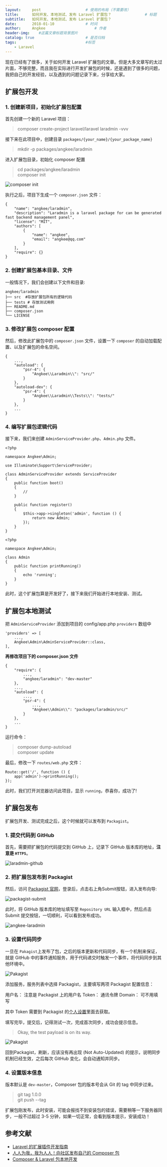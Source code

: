 ```yaml
---
layout:     post                    # 使用的布局（不需要改）
title:      如何开发、本地测试、发布 Laravel 扩展包？               # 标题 
subtitle:   如何开发、本地测试、发布 Laravel 扩展包？ 
date:       2018-01-10              # 时间
author:     Angkee                      # 作者
header-img:    #这篇文章标题背景图片
catalog: true                       # 是否归档
tags:                               #标签
    - Laravel
---
```


现在已经有了很多，关于如何开发 Laravel 扩展包的文章。但是大多文章写的太过片面，不够完整，而且我在实际进行开发扩展包的时候，还是遇到了很多的问题，我把自己的开发经验，以及遇到的问题记录下来，分享给大家。

## 扩展包开发

### 1. 创建新项目，初始化扩展包配置

首先创建一个新的 Laravel 项目：

> composer create-project laravel/laravel laradmin -vvv

接下来在此项目中，创建目录 `packages/{your_name}/{your_package_name}`

> mkdir -p packages/angkee/laradmin

进入扩展包目录，初始化 composer 配置

> cd packages/angkee/laradmin   
composer init

![composer init](http://upload-images.jianshu.io/upload_images/6053889-e6796e4b8b9d1aec.png?imageMogr2/auto-orient/strip%7CimageView2/2/w/1240)

执行之后，项目下生成一个 `composer.json` 文件：

```
{
    "name": "angkee/laradmin",
    "description": "Laradmin is a laravel package for can be generated fast backend management panel",
    "license": "MIT",
    "authors": [
        {
            "name": "angkee",
            "email": "angkee@qq.com"
        }
    ],
    "require": {}
}
```

### 2. 创建扩展包基本目录、文件

一般情况下，我们会创建以下文件和目录:

```
angkee/laradmin
├── src  #存放扩展包所有的逻辑代码
├── tests # 存放测试用例
├── README.md
├── composer.json
└── LICENSE
```

### 3. 修改扩展包 composer 配置
然后，修改此扩展包中的 `composer.json` 文件，设置一下 `composer` 的自动加载配置、以及扩展包的命名空间。

```
{
    ...,
    "autoload": {
        "psr-4": {
            "Angkee\\Laradmin\\": "src/"
        }
    },
    "autoload-dev": {
        "psr-4": {
            "Angkee\\Laradmin\\Tests\\": "tests/"
        }
    },
    ...
}
```

### 4. 编写扩展包逻辑代码

接下来，我们来创建 `AdminServiceProvider.php`、`Admin.php` 文件。 

```
<?php

namespace Angkee\Admin;

use Illuminate\Support\ServiceProvider;

class AdminServiceProvider extends ServiceProvider
{
    public function boot()
    {
        //
    }

    public function register()
    {
        $this->app->singleton('admin', function () {
            return new Admin;
        });
    }
}
```
```
<?php

namespace Angkee\Admin;

class Admin
{
    public function printRunning()
    {
        echo 'running';
    }
}
```

此时，这个扩展包算是开发好了，接下来我们开始进行本地安装、测试。

## 扩展包本地测试

把 `AdminServiceProvider` 添加到项目的 config/app.php `providers` 数组中

```
'providers' => [
    ...,
    Angkee\Admin\AdminServiceProvider::class,
],
```
**再修改项目下的 composer.json 文件**

```
{
    "require": {
        ...,
        "angkee/laradmin": "dev-master"
    },
    ...,
    "autoload": {
        ...,
        "psr-4": {
            ...,
            "Angkee\\Admin\\": "packages/laradmin/src/"
        }
    },
    ...
}
```

运行命令：

> composer dump-autoload  
composer update

最后，修改一下 `routes/web.php` 文件：

```
Route::get('/', function () {
    app('admin')->printRunning();
});
```

此时，我们打开浏览器访问此项目，显示 `running`，恭喜你，成功了!

## 扩展包发布

扩展包开发、测试完成之后，这个时候就可以发布到 `Packagist`。

### 1. 提交代码到 GitHub

首先，需要把扩展包的代码提交到 GitHub 上，记录下 GitHub 版本库的地址，**注意是 `HTTPS`**。

![laradmin-github](http://upload-images.jianshu.io/upload_images/6053889-bdfa48a5cbb58973.png?imageMogr2/auto-orient/strip%7CimageView2/2/w/1240)

### 2. 把扩展包发布到 Packagist

然后，访问 [Packagist 官网](https://packagist.org/packages/submit)，登录后，点击右上角Submit按钮，进入发布向导:

![packagist-submit](http://upload-images.jianshu.io/upload_images/6053889-05bc71e6e9ac71ac.png?imageMogr2/auto-orient/strip%7CimageView2/2/w/1240)

此时，将 GitHub 版本库的地址填写至 `Repository URL` 输入框中，然后点击 Submit 提交按钮，一切顺利，可以看到发布成功。

![angkee-laradmin](http://upload-images.jianshu.io/upload_images/6053889-1215298b665777ac.png?imageMogr2/auto-orient/strip%7CimageView2/2/w/1240)

### 3. 设置代码同步

一旦在 `Pakagist`上发布了包，之后的版本更新和代码同步，有一个机制来保证，就是 GitHub 中的事件通知服务，用于代码递交时触发一个事件，将代码同步到其他环境中。

![Pakagist](http://upload-images.jianshu.io/upload_images/6053889-3bed6bf95716a0ad.png?imageMogr2/auto-orient/strip%7CimageView2/2/w/1240)

添加服务，服务列表中选择 Packagist，主要填写两项 Packagist 配置信息：

用户名： 注意是 Packagist 上的用户名
Token： 通讯令牌
Domain： 可不用填写

其中 Token 需要到 Packagist 的[个人设置](https://packagist.org/profile/)里面去获取。

填写完毕，提交后，记得测试一次，完成首次同步，成功会提示信息。

> Okay, the test payload is on its way.

![Pakagist](http://upload-images.jianshu.io/upload_images/6053889-33d8e78e3fbeb5b2.png?imageMogr2/auto-orient/strip%7CimageView2/2/w/1240)

回到Packagist，刷新，应该没有再出现 (Not Auto-Updated) 的提示，说明同步机制已经生效，之后每次 GitHub 变化，会自动通知并同步。

### 4. 设置版本信息

版本默认是 `dev-master`，Composer 包的版本号会从 Git 的 tag 中同步过来。

> git tag 1.0.0  
git push --tag

扩展包刚发布，此时安装，可能会报找不到安装包的错误，需要稍等一下服务器同步，一般不过超过 3-5 分钟，如果一切正常，会看到版本提示，安装成功！

## 参考文献

- [Laravel 的扩展插件开发指南](https://d.laravel-china.org/docs/5.5/packages)
- [人人为我，我为人人！向社区发布自己的 Composer 包](https://laravel-china.org/articles/3881/the-everyone-is-i-i-is-an-everyone-release-your-composer-package-to-the-community)
- [Composer & Laravel 包本地开发](https://pigjian.com/article/composer-laravel-package-of-local-development)
